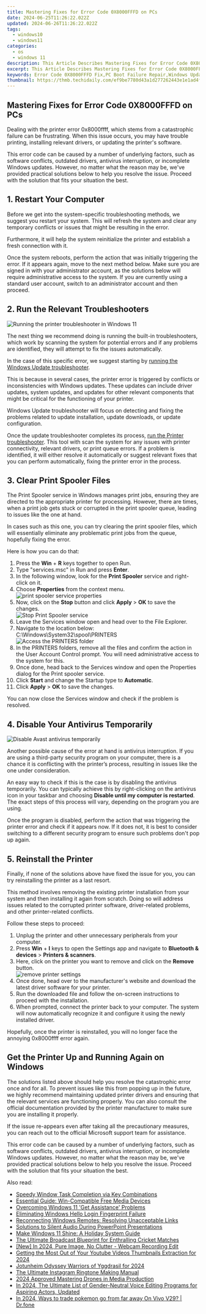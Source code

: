 ```yaml
---
title: Mastering Fixes for Error Code 0X8000FFFD on PCs
date: 2024-06-25T11:26:22.022Z
updated: 2024-06-26T11:26:22.022Z
tags:
  - windows10
  - windows11
categories:
  - os
  - windows 11
description: This Article Describes Mastering Fixes for Error Code 0X8000FFFD on PCs
excerpt: This Article Describes Mastering Fixes for Error Code 0X8000FFFD on PCs
keywords: Error Code 0X8000FFFD Fix,PC Boot Failure Repair,Windows Update Issue Solve,Driver Installation Guide,Faulty Hardware Diagnosis,System File Checker Execute,Restore Computer Function
thumbnail: https://thmb.techidaily.com/ef9be7780d43a1d277262443e1e1ad4f9cd5011c4e9a9bd97f972e7408a7d734.jpg
---
```


## Mastering Fixes for Error Code 0X8000FFFD on PCs

 Dealing with the printer error 0x8000ffff, which stems from a catastrophic failure can be frustrating. When this issue occurs, you may have trouble printing, installing relevant drivers, or updating the printer's software.

 This error code can be caused by a number of underlying factors, such as software conflicts, outdated drivers, antivirus interruption, or incomplete Windows updates. However, no matter what the reason may be, we've provided practical solutions below to help you resolve the issue. Proceed with the solution that fits your situation the best.

## 1\. Restart Your Computer

 Before we get into the system-specific troubleshooting methods, we suggest you restart your system. This will refresh the system and clear any temporary conflicts or issues that might be resulting in the error.

 Furthermore, it will help the system reinitialize the printer and establish a fresh connection with it.

 Once the system reboots, perform the action that was initially triggering the error. If it appears again, move to the next method below. Make sure you are signed in with your administrator account, as the solutions below will require administrative access to the system. If you are currently using a standard user account, switch to an administrator account and then proceed.

## 2\. Run the Relevant Troubleshooters

![Running the printer troubleshooter in Windows 11](https://static1.makeuseofimages.com/wordpress/wp-content/uploads/2022/08/printer-troubleshooter-1.jpg)

 The next thing we recommend doing is running the built-in troubleshooters, which work by scanning the system for potential errors and if any problems are identified, they will attempt to fix the issues automatically.

 In the case of this specific error, we suggest starting by [running the Windows Update troubleshooter](https://www.makeuseof.com/tag/resolve-windows-update-problems-5-easy-steps/).

 This is because in several cases, the printer error is triggered by conflicts or inconsistencies with Windows updates. These updates can include driver updates, system updates, and updates for other relevant components that might be critical for the functioning of your printer.

 Windows Update troubleshooter will focus on detecting and fixing the problems related to update installation, update downloads, or update configuration.

 Once the update troubleshooter completes its process, [run the Printer troubleshooter](https://www.makeuseof.com/windows-10-11-error-740-printer/). This tool with scan the system for any issues with printer connectivity, relevant drivers, or print queue errors. If a problem is identified, it will either resolve it automatically or suggest relevant fixes that you can perform automatically, fixing the printer error in the process.

## 3\. Clear Print Spooler Files

 The Print Spooler service in Windows manages print jobs, ensuring they are directed to the appropriate printer for processing. However, there are times, when a print job gets stuck or corrupted in the print spooler queue, leading to issues like the one at hand.

 In cases such as this one, you can try clearing the print spooler files, which will essentially eliminate any problematic print jobs from the queue, hopefully fixing the error.

 Here is how you can do that:

1. Press the **Win** \+ **R** keys together to open Run.
2. Type "services.msc" in Run and press **Enter**.
3. In the following window, look for the **Print Spooler** service and right-click on it.
4. Choose **Properties** from the context menu.  
![print spooler service properties](https://static1.makeuseofimages.com/wordpress/wp-content/uploads/2022/12/print-spooler-service-properties.jpg)
5. Now, click on the **Stop** button and click **Apply** \> **OK** to save the changes.  
![Stop Print Spooler service](https://static1.makeuseofimages.com/wordpress/wp-content/uploads/2023/05/stop-print-spooler-service.jpg)
6. Leave the Services window open and head over to the File Explorer.
7. Navigate to the location below:  
C:\Windows\System32\spool\PRINTERS  
![Access the PRINTERS folder](https://static1.makeuseofimages.com/wordpress/wp-content/uploads/2023/05/printers-folder.jpg)
8. In the PRINTERS folders, remove all the files and confirm the action in the User Account Control prompt. You will need administrative access to the system for this.
9. Once done, head back to the Services window and open the Properties dialog for the Print spooler service.
10. Click **Start** and change the Startup type to **Automatic**.
11. Click **Apply** \> **OK** to save the changes.

 You can now close the Services window and check if the problem is resolved.

## 4\. Disable Your Antivirus Temporarily

![Disable Avast antivirus temporarily](https://static1.makeuseofimages.com/wordpress/wp-content/uploads/2022/07/disable-avast.jpg)

 Another possible cause of the error at hand is antivirus interruption. If you are using a third-party security program on your computer, there is a chance it is conflicting with the printer’s process, resulting in issues like the one under consideration.

 An easy way to check if this is the case is by disabling the antivirus temporarily. You can typically achieve this by right-clicking on the antivirus icon in your taskbar and choosing **Disable until my computer is restarted**. The exact steps of this process will vary, depending on the program you are using.

 Once the program is disabled, perform the action that was triggering the printer error and check if it appears now. If it does not, it is best to consider switching to a different security program to ensure such problems don't pop up again.

## 5\. Reinstall the Printer

 Finally, if none of the solutions above have fixed the issue for you, you can try reinstalling the printer as a last resort.

 This method involves removing the existing printer installation from your system and then installing it again from scratch. Doing so will address issues related to the corrupted printer software, driver-related problems, and other printer-related conflicts.

 Follow these steps to proceed:

1. Unplug the printer and other unnecessary peripherals from your computer.
2. Press **Win** \+ **I** keys to open the Settings app and navigate to **Bluetooth & devices** \> **Printers & scanners**.
3. Here, click on the printer you want to remove and click on the **Remove** button.  
![remove printer settings](https://static1.makeuseofimages.com/wordpress/wp-content/uploads/2022/06/remove-printer-settings.jpg)
4. Once done, head over to the manufacturer's website and download the latest driver software for your printer.
5. Run the downloaded file and follow the on-screen instructions to proceed with the installation.
6. When prompted, connect the printer back to your computer. The system will now automatically recognize it and configure it using the newly installed driver.

 Hopefully, once the printer is reinstalled, you will no longer face the annoying 0x8000ffff error again.

## Get the Printer Up and Running Again on Windows

 The solutions listed above should help you resolve the catastrophic error once and for all. To prevent issues like this from popping up in the future, we highly recommend maintaining updated printer drivers and ensuring that the relevant services are functioning properly. You can also consult the official documentation provided by the printer manufacturer to make sure you are installing it properly.

 If the issue re-appears even after taking all the precautionary measures, you can reach out to the official Microsoft support team for assistance.

 This error code can be caused by a number of underlying factors, such as software conflicts, outdated drivers, antivirus interruption, or incomplete Windows updates. However, no matter what the reason may be, we've provided practical solutions below to help you resolve the issue. Proceed with the solution that fits your situation the best.

<span class="atpl-alsoreadstyle">Also read:</span>
<div><ul>
<li><a href="https://win11.techidaily.com/speedy-window-task-completion-via-key-combinations/"><u>Speedy Window Task Completion via Key Combinations</u></a></li>
<li><a href="https://win11.techidaily.com/essential-guide-win-compatible-free-media-devices/"><u>Essential Guide: Win-Compatible Free Media Devices</u></a></li>
<li><a href="https://win11.techidaily.com/overcoming-windows-11-get-assistance-problems/"><u>Overcoming Windows 11 'Get Assistance' Problems</u></a></li>
<li><a href="https://win11.techidaily.com/eliminating-windows-hello-login-fingerprint-failure/"><u>Eliminating Windows Hello Login Fingerprint Failure</u></a></li>
<li><a href="https://win11.techidaily.com/reconnecting-windows-remotes-resolving-unacceptable-links/"><u>Reconnecting Windows Remotes: Resolving Unacceptable Links</u></a></li>
<li><a href="https://win11.techidaily.com/solutions-to-silent-audio-during-powerpoint-presentations/"><u>Solutions to Silent Audio During PowerPoint Presentations</u></a></li>
<li><a href="https://win11.techidaily.com/make-windows-11-shine-a-holiday-system-guide/"><u>Make Windows 11 Shine: A Holiday System Guide</u></a></li>
<li><a href="https://extra-information.techidaily.com/the-ultimate-broadcast-blueprint-for-enthralling-cricket-matches/"><u>The Ultimate Broadcast Blueprint for Enthralling Cricket Matches</u></a></li>
<li><a href="https://visual-screen-recording.techidaily.com/new-in-2024-pure-image-no-clutter-webcam-recording-edit/"><u>[New] In 2024, Pure Image, No Clutter - Webcam Recording Edit</u></a></li>
<li><a href="https://youtube-help.techidaily.com/getting-the-most-out-of-your-youtube-videos-thumbnails-extraction-for-2024/"><u>Getting the Most Out of Your Youtube Videos  Thumbnails Extraction for 2024</u></a></li>
<li><a href="https://screen-video-capture.techidaily.com/jotunheim-odyssey-warriors-of-yggdrasil-for-2024/"><u>Jotunheim Odyssey  Warriors of Yggdrasil for 2024</u></a></li>
<li><a href="https://extra-information.techidaily.com/the-ultimate-instagram-ringtone-making-manual/"><u>The Ultimate Instagram Ringtone Making Manual</u></a></li>
<li><a href="https://extra-support.techidaily.com/2024-approved-mastering-drones-in-media-production/"><u>2024 Approved  Mastering Drones in Media Production</u></a></li>
<li><a href="https://audio-editing.techidaily.com/in-2024-the-ultimate-list-of-gender-neutral-voice-editing-programs-for-aspiring-actors-updated/"><u>In 2024, The Ultimate List of Gender-Neutral Voice Editing Programs for Aspiring Actors, Updated</u></a></li>
<li><a href="https://change-location.techidaily.com/in-2024-ways-to-trade-pokemon-go-from-far-away-on-vivo-v29-drfone-by-drfone-virtual-android/"><u>In 2024, Ways to trade pokemon go from far away On Vivo V29? | Dr.fone</u></a></li>
</ul></div>

<ins class="adsbygoogle"
      style="display:block"
      data-ad-client="ca-pub-7571918770474297"
      data-ad-slot="8358498916"
      data-ad-format="auto"
      data-full-width-responsive="true"></ins>